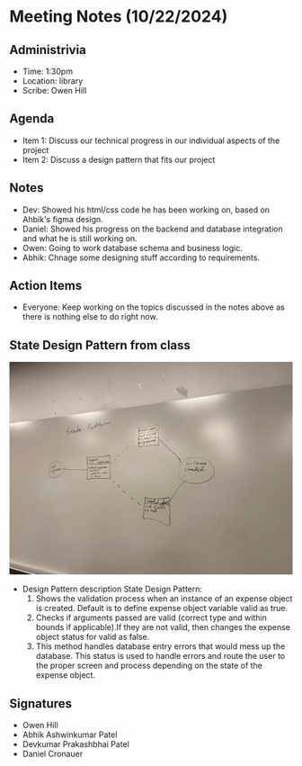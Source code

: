 # Meeting Notes (10/22/2024)

## Administrivia
* Time: 1:30pm
* Location: library
* Scribe: Owen Hill

## Agenda

- Item 1: Discuss our technical progress in our individual aspects of the project
- Item 2: Discuss a design pattern that fits our project

## Notes
- Dev: Showed his html/css code he has been working on, based on Ahbik's figma design.
- Daniel: Showed his progress on the backend and database integration and what he is still working on.
- Owen: Going to work database schema and business logic.
- Abhik: Chnage some designing stuff according to requirements.

## Action Items
- Everyone: Keep working on the topics discussed in the notes above as there is nothing else to do right now.

## State Design Pattern from class
![Alt text](./Design_pattern.jpeg)

- Design Pattern description State Design Pattern:
    1. Shows the validation process when an instance of an expense object is created. Default is to define expense object variable valid as true.
    2. Checks if arguments passed are valid (correct type and within bounds if applicable).If they are not valid, then changes the expense object status for valid as false.
    3. This method handles database entry errors that would mess up the database. This status is used to handle errors and route the user to the proper screen and process depending on the state of the expense object.

## Signatures
- Owen Hill
- Abhik Ashwinkumar Patel
- Devkumar Prakashbhai Patel
- Daniel Cronauer



